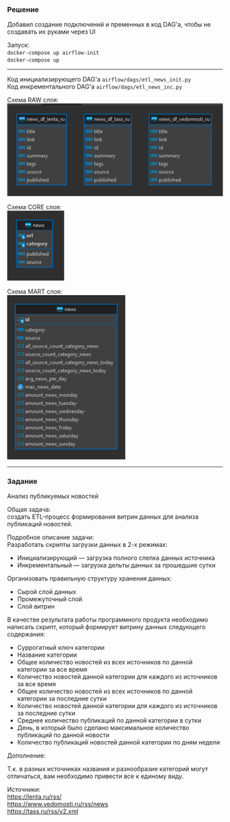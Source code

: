 ### Решение

Добавил создание подключений и пременных в код DAG'а, чтобы не создавать их руками через UI

Запуск:   
`docker-compose up airflow-init`  
`docker-compose up`
***

Код инициализирующего DAG'a `airflow/dags/etl_news_init.py`  
Код инкрементального DAG'a `airflow/dags/etl_news_inc.py`

Схема RAW слоя:  
![raw_store](./raw_store.png)

Схема CORE слоя:  
![core_store](./core_store.png) 

Схема MART слоя:  
![mart_store](./mart_store.png) 


***


### Задание
Анализ публикуемых новостей

Общая задача:  
создать ETL-процесс формирования витрин данных для анализа публикаций новостей.

Подробное описание задачи:  
Разработать скрипты загрузки данных в 2-х режимах:  
- Инициализирующий — загрузка полного слепка данных источника
- Инкрементальный — загрузка дельты данных за прошедшие сутки

Организовать правильную структуру хранения данных:  
- Сырой слой данных  
- Промежуточный слой  
- Слой витрин  

В качестве результата работы программного продукта необходимо написать скрипт, который формирует витрину данных следующего содержания:
- Суррогатный ключ категории  
- Название категории  
- Общее количество новостей из всех источников по данной категории за все время  
- Количество новостей данной категории для каждого из источников за все время  
- Общее количество новостей из всех источников по данной категории за последние сутки  
- Количество новостей данной категории для каждого из источников за последние сутки  
- Среднее количество публикаций по данной категории в сутки  
- День, в который было сделано максимальное количество публикаций по данной новости  
- Количество публикаций новостей данной категории по дням недели

Дополнение:  

Т.к. в разных источниках названия и разнообразие категорий могут отличаться, вам необходимо привести все к единому виду.

Источники:  
https://lenta.ru/rss/  
https://www.vedomosti.ru/rss/news  
https://tass.ru/rss/v2.xml



